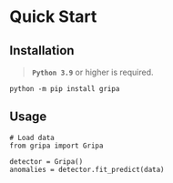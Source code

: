 # Quick Start

## Installation

> **`Python 3.9`** or higher is required.

```
python -m pip install gripa
```

## Usage

```
# Load data
from gripa import Gripa

detector = Gripa()
anomalies = detector.fit_predict(data)
```
